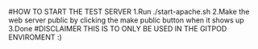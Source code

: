 #HOW TO START THE TEST SERVER
1.Run ./start-apache.sh
2.Make the web server public by clicking the make public button when it shows up
3.Done
#DISCLAIMER THIS IS TO ONLY BE USED IN THE GITPOD ENVIROMENT
:)

